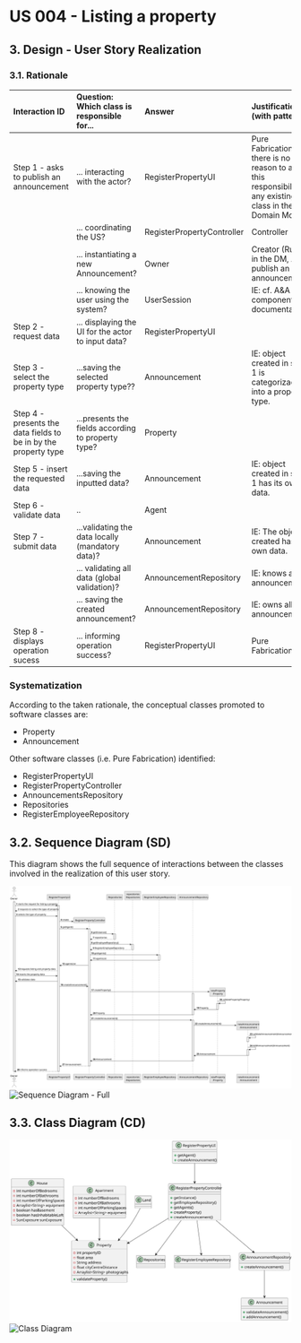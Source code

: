 # US 004 - Listing a property

## 3. Design - User Story Realization 

### 3.1. Rationale

| Interaction ID                                                   | Question: Which class is responsible for...               | Answer                     | Justification (with patterns)                                                                                 |
|:-----------------------------------------------------------------|:----------------------------------------------------------|:---------------------------|:--------------------------------------------------------------------------------------------------------------|
| Step 1 - asks to publish an announcement                         | 	... interacting with the actor?                          | RegisterPropertyUI         | Pure Fabrication: there is no reason to assign this responsibility to any existing class in the Domain Model. |
| 			  		                                                          | 	... coordinating the US?                                 | RegisterPropertyController | Controller                                                                                                    |
| 			  		                                                          | 	... instantiating a new Announcement?                    | Owner                      | Creator (Rule 1): in the DM, Agent publish an announcement.                                                   |
| 			  		                                                          | ... knowing the user using the system?                    | UserSession                | IE: cf. A&A component documentation.                                                                          |
| Step 2 - request data	                                           | 		... displaying the UI for the actor to input data?					 | RegisterPropertyUI         |                                                                                                               |
| Step 3 - select the property type		                              | 	...saving the selected property type??                   | Announcement               | IE: object created in step 1 is categorizaded into a property type.                                           |
| Step 4 - presents the data fields to be in by the property type	 | 	...presents the fields according to property type?       | Property                   |                                                                                                               |
| Step 5 - insert the requested data                               | 	...saving the inputted data?                             | Announcement               | IE: object created in step 1 has its own data.                                                                |
| Step 6 - validate data                                           | 	..					                                                  | Agent                      |                                                                                                               |              
| Step 7 - submit data		                                           | 	...validating the data locally (mandatory data)?         | Announcement               | IE: The object created has its own data.                                                                      | 
| 			  		                                                          | 	... validating all data (global validation)?             | AnnouncementRepository     | IE: knows all its announcements.                                                                              | 
| 			  		                                                          | 	... saving the created announcement?                     | AnnouncementRepository     | IE: owns all its announcements.                                                                               | 
| Step 8  - displays operation sucess	                             | 	... informing operation success?                         | RegisterPropertyUI         | Pure Fabrication.                                                                                             | 

### Systematization ##

According to the taken rationale, the conceptual classes promoted to software classes are: 

 * Property
 * Announcement

Other software classes (i.e. Pure Fabrication) identified: 

 * RegisterPropertyUI  
 * RegisterPropertyController
 * AnnouncementsRepository
 * Repositories
 * RegisterEmployeeRepository


## 3.2. Sequence Diagram (SD)

This diagram shows the full sequence of interactions between the classes involved in the realization of this user story.

![US004-SD.svg](svg%2FUS004-SD.svg)![Sequence Diagram - Full](svg/SD.svg)

## 3.3. Class Diagram (CD)

![US004-CD.svg](svg%2FUS004-CD.svg)![Class Diagram](svg/CD.svg)